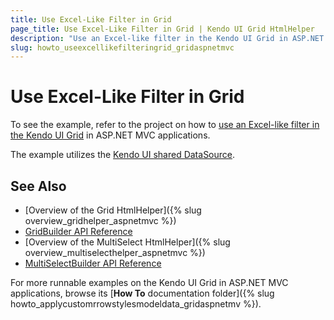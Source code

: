 ```yaml
---
title: Use Excel-Like Filter in Grid
page_title: Use Excel-Like Filter in Grid | Kendo UI Grid HtmlHelper
description: "Use an Excel-like filter in the Kendo UI Grid in ASP.NET MVC applications."
slug: howto_useexcellikefilteringrid_gridaspnetmvc
---
```


# Use Excel-Like Filter in Grid

To see the example, refer to the project on how to [use an Excel-like filter in the Kendo UI Grid](https://github.com/telerik/ui-for-aspnet-mvc-examples/tree/master/grid/grid-with-excel-like-filter) in ASP.NET MVC applications.

The example utilizes the [Kendo UI shared DataSource](http://demos.telerik.com/aspnet-mvc/datasource/shared-datasource).

## See Also

* [Overview of the Grid HtmlHelper]({% slug overview_gridhelper_aspnetmvc %})
* [GridBuilder API Reference](http://docs.telerik.com/kendo-ui/api/Kendo.Mvc.UI.Fluent/GridBuilder)
* [Overview of the MultiSelect HtmlHelper]({% slug overview_multiselecthelper_aspnetmvc %})
* [MultiSelectBuilder API Reference](http://docs.telerik.com/kendo-ui/aspnet-mvc/api/Kendo.Mvc.UI.Fluent/MultiSelectBuilder)

For more runnable examples on the Kendo UI Grid in ASP.NET MVC applications, browse its [**How To** documentation folder]({% slug howto_applycustomrrowstylesmodeldata_gridaspnetmv %}).
